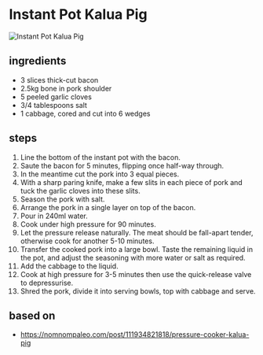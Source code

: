 # Instant Pot Kalua Pig

![Instant Pot Kalua Pig](https://recipes.ratcliffefamily.org/images/instant-pot-kalua-pig.jpg)

## ingredients

- 3 slices thick-cut bacon
- 2.5kg bone in pork shoulder
- 5 peeled garlic cloves
- 3/4 tablespoons salt
- 1 cabbage, cored and cut into 6 wedges

## steps

1. Line the bottom of the instant pot with the bacon.
2. Saute the bacon for 5 minutes, flipping once half-way through.
3. In the meantime cut the pork into 3 equal pieces.
4. With a sharp paring knife, make a few slits in each piece of pork and tuck the garlic cloves into these slits.
5. Season the pork with salt.
6. Arrange the pork in a single layer on top of the bacon.
7. Pour in 240ml water.
8. Cook under high pressure for 90 minutes.
9. Let the pressure release naturally. The meat should be fall-apart tender, otherwise cook for another 5-10 minutes.
10. Transfer the cooked pork into a large bowl. Taste the remaining liquid in the pot, and adjust the seasoning with more water or salt as required.
11. Add the cabbage to the liquid.
12. Cook at high pressure for 3-5 minutes then use the quick-release valve to depressurise.
13. Shred the pork, divide it into serving bowls, top with cabbage and serve.

## based on

- https://nomnompaleo.com/post/111934821818/pressure-cooker-kalua-pig
